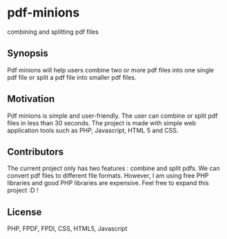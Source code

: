 # pdf-minions
combining and splitting pdf files 

## Synopsis

Pdf minions will help users combine two or more pdf files into one single pdf file or split a pdf file into smaller pdf files. 

## Motivation

Pdf minions is simple and user-friendly. The user can combine or split pdf files in less than 30 seconds. The project is made with simple web application tools such as PHP, Javascript, HTML 5 and CSS. 

## Contributors

The current project only has two features : combine and split pdfs. We can convert pdf files to different file formats. However, I am using free PHP libraries and good PHP libraries are expensive. Feel free to expand this project :D !

## License

PHP, FPDF, FPDI, CSS, HTML5, Javascript
